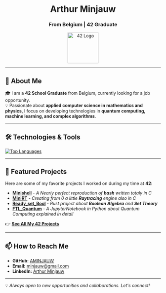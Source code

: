 <!-- Header -->
<h1 align="center">Arthur Minjauw</h1>
<h3 align="center">From Belgium | 42 Graduate</h3>

<p align="center">
  <img src="https://upload.wikimedia.org/wikipedia/commons/8/8d/42_Logo.svg" alt="42 Logo" width="100">
</p>

---

## 🚀 About Me  

🎓 I am a **42 School Graduate** from Belgium, currently looking for a job opportunity.  
💡 Passionate about **applied computer science in mathematics and physics**, I focus on developing technologies in **quantum computing, machine learning, and complex algorithms**.  

---

## 🛠 Technologies & Tools  

[![Top Languages](https://github-readme-stats.vercel.app/api/top-langs/?username=AMINJAUW&layout=compact&theme=github_dark&hide_border=true)](https://github.com/AMINJAUW)

---

## 📌 Featured Projects  

Here are some of my favorite projects I worked on during my time at **42**:  

- **[Minishell](https://github.com/AMINJAUW/42-Projects/tree/main/Common_Core/Circle_4/minishell)** - *A Nearly perfect reproduction of **bash** written totaly in C*  
- **[MiniRT](https://github.com/AMINJAUW/42-Projects/tree/main/Common_Core/Circle_5/miniRT)** - *Creating from 0 a little **Raytracing** engine also in C*  
- **[Ready_set_Bool](https://github.com/AMINJAUW/42-Projects/tree/main/Advanced/ready_set_boole)** - *Rust project about **Boolean Algebra** and **Set Theory***
- **[FTL_Quantum](https://github.com/AMINJAUW/42-Projects/tree/main/Advanced/Ftl_Quantum)** - *A JupyterNotebook in Python about Quantum Computing explained in detail*  

👉 **[See All My 42 Projects](https://github.com/AMINJAUW/42-Projects)**  

---

## 📫 How to Reach Me  

- **GitHub:** [AMINJAUW](https://github.com/AMINJAUW)  
- **Email:** [minjauw@gmail.com](mailto:minjauw@gmail.com)  
- **LinkedIn:** [Arthur Minjauw](https://linkedin.com/in/arthur-minjauw-11a2052b1)  

---

💡 *Always open to new opportunities and collaborations. Let's connect!*  
